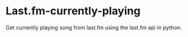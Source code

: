 # Last.fm-currently-playing
Get currently playing song from last.fm using the last.fm api in python.
